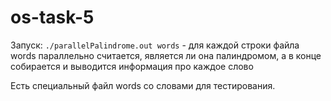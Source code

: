 # os-task-5

Запуск:
`./parallelPalindrome.out words` - для каждой строки файла words параллельно считается, является ли она палиндромом, а в конце собирается и выводится информация про каждое слово

Есть специальный файл words со словами для тестирования.
